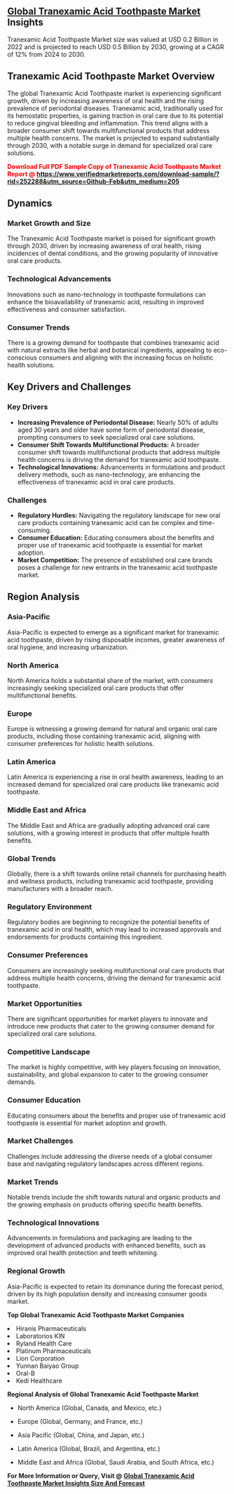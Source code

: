 <h2><a href="https://www.verifiedmarketreports.com/download-sample/?rid=252288&amp;utm_source=Github&amp;utm_medium=205" target="_blank">Global Tranexamic Acid Toothpaste Market</a> Insights</h2><p>Tranexamic Acid Toothpaste Market size was valued at USD 0.2 Billion in 2022 and is projected to reach USD 0.5 Billion by 2030, growing at a CAGR of 12% from 2024 to 2030.</p><p> <h2>Tranexamic Acid Toothpaste Market Overview</h2> <p>The global Tranexamic Acid Toothpaste market is experiencing significant growth, driven by increasing awareness of oral health and the rising prevalence of periodontal diseases. Tranexamic acid, traditionally used for its hemostatic properties, is gaining traction in oral care due to its potential to reduce gingival bleeding and inflammation. This trend aligns with a broader consumer shift towards multifunctional products that address multiple health concerns. The market is projected to expand substantially through 2030, with a notable surge in demand for specialized oral care solutions. </p> <p><strong><p><span class=""><span style="color: #ff0000;"><strong>Download Full PDF Sample Copy of Tranexamic Acid Toothpaste Market Report</strong> @ </span><a href="https://www.verifiedmarketreports.com/download-sample/?rid=252288&amp;utm_source=Github-Feb&amp;utm_medium=205" target="_blank">https://www.verifiedmarketreports.com/download-sample/?rid=252288&amp;utm_source=Github-Feb&amp;utm_medium=205</a></span></p></strong></p> <h2>Dynamics</h2> <h3>Market Growth and Size</h3> <p>The Tranexamic Acid Toothpaste market is poised for significant growth through 2030, driven by increasing awareness of oral health, rising incidences of dental conditions, and the growing popularity of innovative oral care products. </p> <h3>Technological Advancements</h3> <p>Innovations such as nano-technology in toothpaste formulations can enhance the bioavailability of tranexamic acid, resulting in improved effectiveness and consumer satisfaction. </p> <h3>Consumer Trends</h3> <p>There is a growing demand for toothpaste that combines tranexamic acid with natural extracts like herbal and botanical ingredients, appealing to eco-conscious consumers and aligning with the increasing focus on holistic health solutions. </p> <h2>Key Drivers and Challenges</h2> <h3>Key Drivers</h3> <ul> <li><strong>Increasing Prevalence of Periodontal Disease:</strong> Nearly 50% of adults aged 30 years and older have some form of periodontal disease, prompting consumers to seek specialized oral care solutions. </li> <li><strong>Consumer Shift Towards Multifunctional Products:</strong> A broader consumer shift towards multifunctional products that address multiple health concerns is driving the demand for tranexamic acid toothpaste. </li> <li><strong>Technological Innovations:</strong> Advancements in formulations and product delivery methods, such as nano-technology, are enhancing the effectiveness of tranexamic acid in oral care products. </li> </ul> <h3>Challenges</h3> <ul> <li><strong>Regulatory Hurdles:</strong> Navigating the regulatory landscape for new oral care products containing tranexamic acid can be complex and time-consuming. </li> <li><strong>Consumer Education:</strong> Educating consumers about the benefits and proper use of tranexamic acid toothpaste is essential for market adoption. </li> <li><strong>Market Competition:</strong> The presence of established oral care brands poses a challenge for new entrants in the tranexamic acid toothpaste market. </li> </ul> <h2>Region Analysis</h2> <h3>Asia-Pacific</h3> <p>Asia-Pacific is expected to emerge as a significant market for tranexamic acid toothpaste, driven by rising disposable incomes, greater awareness of oral hygiene, and increasing urbanization. </p> <h3>North America</h3> <p>North America holds a substantial share of the market, with consumers increasingly seeking specialized oral care products that offer multifunctional benefits. </p> <h3>Europe</h3> <p>Europe is witnessing a growing demand for natural and organic oral care products, including those containing tranexamic acid, aligning with consumer preferences for holistic health solutions. </p> <h3>Latin America</h3> <p>Latin America is experiencing a rise in oral health awareness, leading to an increased demand for specialized oral care products like tranexamic acid toothpaste. </p> <h3>Middle East and Africa</h3> <p>The Middle East and Africa are gradually adopting advanced oral care solutions, with a growing interest in products that offer multiple health benefits. </p> <h3>Global Trends</h3> <p>Globally, there is a shift towards online retail channels for purchasing health and wellness products, including tranexamic acid toothpaste, providing manufacturers with a broader reach. </p> <h3>Regulatory Environment</h3> <p>Regulatory bodies are beginning to recognize the potential benefits of tranexamic acid in oral health, which may lead to increased approvals and endorsements for products containing this ingredient. </p> <h3>Consumer Preferences</h3> <p>Consumers are increasingly seeking multifunctional oral care products that address multiple health concerns, driving the demand for tranexamic acid toothpaste. </p> <h3>Market Opportunities</h3> <p>There are significant opportunities for market players to innovate and introduce new products that cater to the growing consumer demand for specialized oral care solutions. </p> <h3>Competitive Landscape</h3> <p>The market is highly competitive, with key players focusing on innovation, sustainability, and global expansion to cater to the growing consumer demands. </p> <h3>Consumer Education</h3> <p>Educating consumers about the benefits and proper use of tranexamic acid toothpaste is essential for market adoption and growth. </p> <h3>Market Challenges</h3> <p>Challenges include addressing the diverse needs of a global consumer base and navigating regulatory landscapes across different regions. </p> <h3>Market Trends</h3> <p>Notable trends include the shift towards natural and organic products and the growing emphasis on products offering specific health benefits. </p> <h3>Technological Innovations</h3> <p>Advancements in formulations and packaging are leading to the development of advanced products with enhanced benefits, such as improved oral health protection and teeth whitening. </p> <h3>Regional Growth</h3> <p>Asia-Pacific is expected to retain its dominance during the forecast period, driven by its high population density and increasing consumer goods market.</p><p><strong>Top Global Tranexamic Acid Toothpaste Market Companies</strong></p><div data-test-id=""><p><li>Hiranis Pharmaceuticals</li><li> Laboratorios KIN</li><li> Ryland Health Care</li><li> Platinum Pharmaceuticals</li><li> Lion Corporation</li><li> Yunnan Baiyao Group</li><li> Oral-B</li><li> Kedi Healthcare</li></p><div><strong>Regional Analysis of&nbsp;Global Tranexamic Acid Toothpaste Market</strong></div><ul><li dir="ltr"><p dir="ltr">North America&nbsp;(Global, Canada, and Mexico, etc.)</p></li><li dir="ltr"><p dir="ltr">Europe (Global, Germany, and France, etc.)</p></li><li dir="ltr"><p dir="ltr">Asia Pacific&nbsp;(Global, China, and Japan, etc.)</p></li><li dir="ltr"><p dir="ltr">Latin America&nbsp;(Global, Brazil, and Argentina, etc.)</p></li><li dir="ltr">Middle East and Africa&nbsp;(Global, Saudi Arabia, and South Africa, etc.)</li></ul><p><strong>For More Information or Query, Visit @&nbsp;</strong><strong><a href="https://www.verifiedmarketreports.com/product/tranexamic-acid-toothpaste-market/?utm_source=Github&amp;utm_medium=205" target="_blank">Global Tranexamic Acid Toothpaste Market Insights Size And Forecast</a></strong></p></div>
